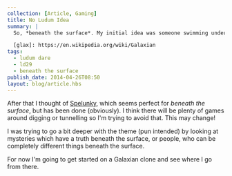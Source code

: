 ```yaml
---
collection: [Article, Gaming]
title: No Ludum Idea
summary: |
  So, *beneath the surface*. My initial idea was someone swimming under a frozen lake. It would be an overhead 2D shooter, similar to [Galaxian][glax], where you would fend off fish and swim for air holes. This might be a bit too depressing as you're constantly struggling just to breathe.

  [glax]: https://en.wikipedia.org/wiki/Galaxian
tags: 
  - ludum dare
  - ld29
  - beneath the surface
publish_date: 2014-04-26T08:50
layout: blog/article.hbs
---
```

    
After that I thought of [Spelunky][spelunk], which seems perfect for *beneath the surface*, but has been done (obviously). I think there will be plenty of games around digging or tunnelling so I'm trying to avoid that. This may change!

I was trying to go a bit deeper with the theme (pun intended) by looking at mysteries which have a truth beneath the surface, or people, who can be completely different things beneath the surface.

For now I'm going to get started on a Galaxian clone and see where I go from there.

[spelunk]: http://www.spelunkyworld.com/
